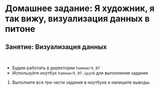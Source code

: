 # Домашнее задание: Я художник, я так вижу, визуализация данных в питоне
## Занятие: Визуализация данных

<br>

* Будем работать в директории `homework_07`
* Используйте ноутбук `homework_07.ipynb` для выполнения задания

1. Выполните все три части задания в ноутбуке и напишите выводы.
